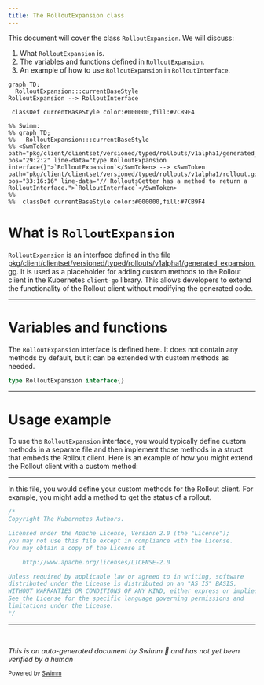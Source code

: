 ```yaml
---
title: The RolloutExpansion class
---
```

This document will cover the class <SwmToken path="pkg/client/clientset/versioned/typed/rollouts/v1alpha1/generated_expansion.go" pos="29:2:2" line-data="type RolloutExpansion interface{}">`RolloutExpansion`</SwmToken>. We will discuss:

1. What <SwmToken path="pkg/client/clientset/versioned/typed/rollouts/v1alpha1/generated_expansion.go" pos="29:2:2" line-data="type RolloutExpansion interface{}">`RolloutExpansion`</SwmToken> is.
2. The variables and functions defined in <SwmToken path="pkg/client/clientset/versioned/typed/rollouts/v1alpha1/generated_expansion.go" pos="29:2:2" line-data="type RolloutExpansion interface{}">`RolloutExpansion`</SwmToken>.
3. An example of how to use <SwmToken path="pkg/client/clientset/versioned/typed/rollouts/v1alpha1/generated_expansion.go" pos="29:2:2" line-data="type RolloutExpansion interface{}">`RolloutExpansion`</SwmToken> in <SwmToken path="pkg/client/clientset/versioned/typed/rollouts/v1alpha1/rollout.go" pos="33:16:16" line-data="// RolloutsGetter has a method to return a RolloutInterface.">`RolloutInterface`</SwmToken>.

```mermaid
graph TD;
  RolloutExpansion:::currentBaseStyle
RolloutExpansion --> RolloutInterface

 classDef currentBaseStyle color:#000000,fill:#7CB9F4

%% Swimm:
%% graph TD;
%%   RolloutExpansion:::currentBaseStyle
%% <SwmToken path="pkg/client/clientset/versioned/typed/rollouts/v1alpha1/generated_expansion.go" pos="29:2:2" line-data="type RolloutExpansion interface{}">`RolloutExpansion`</SwmToken> --> <SwmToken path="pkg/client/clientset/versioned/typed/rollouts/v1alpha1/rollout.go" pos="33:16:16" line-data="// RolloutsGetter has a method to return a RolloutInterface.">`RolloutInterface`</SwmToken>
%% 
%%  classDef currentBaseStyle color:#000000,fill:#7CB9F4
```

# What is <SwmToken path="pkg/client/clientset/versioned/typed/rollouts/v1alpha1/generated_expansion.go" pos="29:2:2" line-data="type RolloutExpansion interface{}">`RolloutExpansion`</SwmToken>

<SwmToken path="pkg/client/clientset/versioned/typed/rollouts/v1alpha1/generated_expansion.go" pos="29:2:2" line-data="type RolloutExpansion interface{}">`RolloutExpansion`</SwmToken> is an interface defined in the file <SwmPath>[pkg/client/clientset/versioned/typed/rollouts/v1alpha1/generated_expansion.go](pkg/client/clientset/versioned/typed/rollouts/v1alpha1/generated_expansion.go)</SwmPath>. It is used as a placeholder for adding custom methods to the Rollout client in the Kubernetes <SwmToken path="pkg/client/clientset/versioned/typed/rollouts/v1alpha1/rollout.go" pos="30:8:10" line-data="	rest &quot;k8s.io/client-go/rest&quot;">`client-go`</SwmToken> library. This allows developers to extend the functionality of the Rollout client without modifying the generated code.

<SwmSnippet path="/pkg/client/clientset/versioned/typed/rollouts/v1alpha1/generated_expansion.go" line="29">

---

# Variables and functions

The <SwmToken path="pkg/client/clientset/versioned/typed/rollouts/v1alpha1/generated_expansion.go" pos="29:2:2" line-data="type RolloutExpansion interface{}">`RolloutExpansion`</SwmToken> interface is defined here. It does not contain any methods by default, but it can be extended with custom methods as needed.

```go
type RolloutExpansion interface{}
```

---

</SwmSnippet>

# Usage example

To use the <SwmToken path="pkg/client/clientset/versioned/typed/rollouts/v1alpha1/generated_expansion.go" pos="29:2:2" line-data="type RolloutExpansion interface{}">`RolloutExpansion`</SwmToken> interface, you would typically define custom methods in a separate file and then implement those methods in a struct that embeds the Rollout client. Here is an example of how you might extend the Rollout client with a custom method:

<SwmSnippet path="/pkg/client/clientset/versioned/typed/rollouts/v1alpha1/rollout.go" line="1">

---

In this file, you would define your custom methods for the Rollout client. For example, you might add a method to get the status of a rollout.

```go
/*
Copyright The Kubernetes Authors.

Licensed under the Apache License, Version 2.0 (the "License");
you may not use this file except in compliance with the License.
You may obtain a copy of the License at

    http://www.apache.org/licenses/LICENSE-2.0

Unless required by applicable law or agreed to in writing, software
distributed under the License is distributed on an "AS IS" BASIS,
WITHOUT WARRANTIES OR CONDITIONS OF ANY KIND, either express or implied.
See the License for the specific language governing permissions and
limitations under the License.
*/
```

---

</SwmSnippet>

&nbsp;

*This is an auto-generated document by Swimm 🌊 and has not yet been verified by a human*

<SwmMeta version="3.0.0" repo-id="Z2l0aHViJTNBJTNBaW50dWl0LWFyZ28tcm9sbG91dHMtZGVtbyUzQSUzQVN3aW1tLURlbW8=" repo-name="intuit-argo-rollouts-demo"><sup>Powered by [Swimm](/)</sup></SwmMeta>
